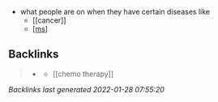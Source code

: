 - what people are on when they have certain diseases like
	- [[cancer]]
	- [[ms]]

[//begin]: # "Autogenerated link references for markdown compatibility"
[ms]: ms.md "ms"
[//end]: # "Autogenerated link references"

## Backlinks

> - [](chemo.md)
>   - [[chemo therapy]]

_Backlinks last generated 2022-01-28 07:55:20_
